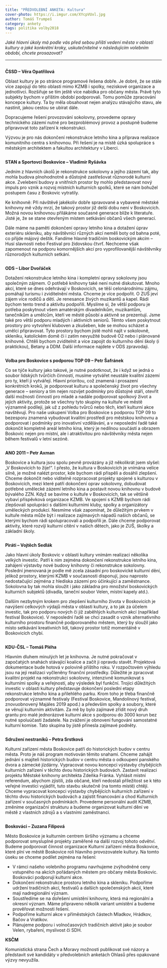 ```yaml
---
title: "PŘEDVOLEBNÍ ANKETA: Kultura"
cover-photo: https://i.imgur.com/XYcpVUxl.jpg
author: Tomáš Trumpeš
category: ankety
tags: politika volby2018
---
```


*Jaké hlavní úkoly má podle vás před sebou příští vedení města v oblasti kultury a jaké konkrétní kroky, uskutečnitelné v následujícím volebním období, chcete prosazovat?*

---

<img class="profile-picture" src="https://i.imgur.com/SvrdZ2v.jpg" alt="" />

**ČSSD – Věra Opatřilová**

Oblast kultury je po stránce programové řešena dobře. Je dobré, že se stále více zapojují do této oblasti mimo KZMB i spolky, neziskové organizace a jednotlivci. Rozšiřuje se tím ještě více nabídka pro občany města. Právě tyto subjekty bychom v příštím období podporovali. Tomu pomůže zpracování koncepce kultury. Ta by měla obsahovat nejen analýzu stávajícího stavu, ale nastínit, jakou cestou se ubírat dále. 

Dopracujeme řešení provozování sokolovny, provedeme opravy technického zázemí nutné pro bezproblémový provoz a postupně budeme připravovat toto zařízení k rekonstrukci.  

Výzvou je pro nás dokončení rekonstrukce letního kina a příprava realizace komunitního centra s knihovnou. Při řešení je na místě úzká spolupráce s městským architektem a fakultou architektury v Liberci. 

<img class="profile-picture" src="https://i.imgur.com/RQQBm6i.jpg" alt="" />

**STAN a Sportovci Boskovice – Vladimír Ryšávka**

Jedním z hlavních úkolů je rekonstrukce sokolovny a jejího zázemí tak, aby mohla budova plnohodnotně a důstojně zastřešovat různorodé kulturní akce. Zvelebení budovy a vnitřních prostor by mohlo představovat nový impuls pro vznik a rozvoj místních kulturních spolků, které se nám bohužel postupem času z Boskovic vytratily.

Ke knihovně: Při návštěvě jakékoliv dobře spravované a vybavené městské knihovny mě vždy mrzí, že takový prostor již delší dobu není v Boskovicích. Možná novou knihovnou přilákáme současné generace blíže k literatuře. Jisté je, že se stane otevřeným místem setkávání občanů všech generací.

Dále máme na paměti dokončení opravy letního kina a dotažení úprav exteriéru skleníku, aby návštěvníci různých akcí neměli boty od bahna poté, co přijde májový deštík. Fandíme hlavně tradičním boskovickým akcím – Husí slavnosti nebo Festival pro židovskou čtvrť. Nechceme však zapomenout na podporu komornějších akcí pro vyprofilovanější návštěvníky různorodých kulturních setkání.

<img class="profile-picture" src="https://i.imgur.com/u5FqakJ.jpg" alt="" />

**ODS – Libor Dvořáček**

Dotažení rekonstrukce letního kina i kompletní opravy sokolovny jsou společným zájmem. O potřebě knihovny také není nutné diskutovat. Mnoho akcí, které se dnes odehrávají v Boskovicích, se těší celonárodnímu zájmu, pomáhají turismu i zviditelnění města. Chceme je více podpořit. O ZUŠ jeví zájem více rodičů a dětí. Je renesance živých muzikantů a kapel. Rádi bychom tento trend a aktivitu podpořili. Myslíme si, že větší podporu je potřeba poskytnout všem amatérským divadelníkům, muzikantům, tanečníkům a umělcům, kteří ve městě působí a aktivně se prezentují. Jsme také pro větší podporu mladých i aktivních seniorů. Těmto všem poskytnout prostory pro vytvoření kluboven a zkušeben, kde se mohou scházet a umělci připravovat. Tyto prostory bychom jistě mohli najít v sokolovně, skleníku, katolickém domě či i zatím nevyužité budově O2 nebo i plánované knihovně. Chtěli bychom zviditelnit a více zapojit do kulturního dění školy (i praktickou), Betany a DDM. Další informace najdete v ODS zpravodaji.

<img class="profile-picture" src="https://i.imgur.com/ysUrMH9.jpg" alt="" />

**Volba pro Boskovice s podporou TOP 09 – Petr Šafránek**

Co se týče kultury jako takové, je nutné podotknout, že i když se jedná o soubor lidských tvůrčích činností, musíme vytvářet neustále kvalitní zázemí pro ty, kteří ji vytvářejí. Hlavní prioritou, což znamená i prosazení konkrétních kroků, je podporovat kulturu a společenský život pro všechny generace – seniory a tím nejen rozvíjet podmínky pro důstojné stáří, otevřít další možnosti činností pro mladé a nadále podporovat spolkový život a jejich aktivity, protože se všechny tyto skupiny na kultuře ve městě významně podílejí, jak už z pohledu tvůrců nebo těch, kteří kulturní akce navštěvují. Pro naše uskupení Volba pro Boskovice s podporou TOP 09 to bezesporu znamená vybudovat kvalitní prostředí pro městskou knihovnu a podporovat i podmínky pro inovativní vzdělávání, a v neposlední řadě také dokončit kompletně areál letního kina, který je nedílnou součástí a obrazem Boskovic nejen pro místní, ale i atraktivitou pro návštěvníky města nejen během festivalů v letní sezóně.

<img class="profile-picture" src="https://i.imgur.com/0L63kfA.jpg" alt="" />

**ANO 2011 – Petr Axman**

Boskovice a kultura jsou spolu pevně provázány a již několikrát jsem slyšel: „V Boskovicích to žije!“. I přesto, že kultura v Boskovicích je vnímána velice silně, je možné nalézt prostor, kde bychom rádi přispěli a dosáhli zlepšení. Chceme dokončit nebo viditelně rozpracovat projekty spojené s kulturou v Boskovicích, mezi které patří dokončení oprav sokolovny, dobudovat potřebné umělecké zázemí letního kina a postavit novou knihovnu v budově bývalého ZZN. Když se bavíme o kultuře v Boskovicích, tak se většině vybaví příspěvková organizace KZMB. Ve spojení s KZMB bychom rádi zlepšovali spolupráci s dalšími kulturními kluby, spolky a organizátory uměleckých produkcí. Nesmíme však zapomínat, že důležitým prvkem v kultuře města může být i realizace zajímavých nápadů našich občanů, se kterými bychom rádi spolupracovali a podpořili je. Dále chceme podporovat aktivity, které rozvíjí kulturní cítění v našich dětech, jako je ZUŠ, školky a základní školy.

<img class="profile-picture" src="https://i.imgur.com/50nyGgM.jpg" alt="" />

**Piráti – Vojtěch Sedlák**

Jako hlavní úkoly Boskovic v oblasti kultury vnímám realizaci několika velkých investic. Patří k nim zejména dokončení rekonstrukce letního kina, zahájení výstavby nové budovy knihovny či rekonstrukce sokolovny. Poslední jmenovaná je podle mě zcela zásadní pro boskovické kulturní dění, jelikož prostory, kterými KZMB v současnosti disponují, jsou naprosto nedostačující zejména z hlediska zázemí pro účinkující a zaměstnance. Sokolovna by tak mohla sloužit i jako základna pro množství boskovických kulturních subjektů (divadla, taneční soubor Velen, místní kapely atd.).

Dalším nezbytným krokem pro zlepšení kulturního života v Boskovicích je navýšení celkových výdajů města v oblasti kultury, a to jak za účelem investic, tak pro podporu nových či již zaběhlých kulturních akcí (například festival Boskovice). V neposlední řadě se chci zasadit o vznik alternativního kulturního prostoru finančně podporovaného městem, který by sloužil jako místo setkávání kreativních lidí, takový prostor totiž momentálně v Boskovicích chybí.

<img class="profile-picture" src="https://i.imgur.com/CjtCIUu.jpg" alt="" />

**KDU-ČSL – Tomáš Pléha**

Hlavním dluhem minulých let je knihovna. Je nutné pokračovat v započatých snahách stávající koalice a začít ji opravdu stavět. Projektová dokumentace bude hotová v polovině příštího roku. V rozpočtovém výhledu jsou na její realizaci vyčleněny finanční prostředky. Důležité je zpracovat kvalitní projekt na rekonstrukci sokolovny, intenzivně komunikovat s kulturními spolky a veřejností, aby výsledek byl funkční. Trojici důležitých investic v oblasti kultury představuje dokončení poslední etapy rekonstrukce letního kina a přilehlého parku. Krom toho je třeba finančně podporovat významné festivaly (Festival Boskovice, Mandolínový festival, znovuobnovený Majáles 2019 apod.) a především spolky a soubory, které se věnují kulturním aktivitám. Za mě by bylo zajímavé zřídit nový druh grantu pro malé jednorázové kulturní akce s podporou do 3000 korun bez nutné spoluúčasti žadatele. Na zvážení je obnovení fungování samostatné kulturní komise. Tato skupina by jistě přinesla zajímavé podněty.

<img class="profile-picture" src="https://i.imgur.com/Ijuc8Vw.jpg" alt="" />

**Sdružení nestraníků – Petra Srstková**

Kulturní zařízení města Boskovice patří do historických budov v centru města. Proto je náš program motivován těmito snahami.
Chceme zahájit jednání s majiteli historických budov v centru města o odkoupení panského dvora a zámecké jízdárny. Vypracovat novou koncepci výstavby chybějících kulturních zařízení v těchto dvou historických budovách. Zastavit realizaci projektu Městské knihovny architekta Zdeňka Fránka. Vyhlásit místní referendum, abychom zjistili, zda občané, kteří nedostali příležitost se k této veřejné investici vyjádřit, tuto stavbu skutečně (na tomto místě) chtějí. Chceme vypracovat koncepci výstavby chybějících kulturních zařízení v těchto dvou historických budovách a zajistit financování a chod Kulturních zařízení v současných podmínkách. Provedeme personální audit KZMB, změníme organizační strukturu a budeme organizovat kulturní dění ve městě z vlastních zdrojů a s vlastními zaměstnanci.

<img class="profile-picture" src="https://i.imgur.com/Rtd92sn.jpg" alt="" />

**Boskováci – Zuzana Filipová**

Město Boskovice je kulturním centrem širšího významu a chceme podporovat smysluplné projekty zaměřené na další rozvoj tohoto odvětví. Budeme podporovat činnost organizace Kulturní zařízení města Boskovice, které plní ve městě Boskovice roli hlavního provozovatele kultury. Na tomto úseku se chceme podílet zejména na řešení: 

* V rámci našeho volebního programu navrhujeme zvýhodněné ceny vstupného na akcích pořádaných městem pro občany města Boskovic. Boskováci podporují kulturní akce.
* Dokončení rekonstrukce prostoru letního kina a skleníku. Podpoříme udržení tradičních akcí, festivalů a dalších společenských akcií, které mají nadregionální význam.  
* Soustředíme se na dořešení umístění knihovny, která má regionální a okresní význam. Máme připraveno několik variant umístění a budeme prověřovat možnosti řešení. 
* Podpoříme kulturní akce v příměstských částech Mladkov, Hrádkov, Bačov a Vratíkov.
* Plánujeme podporu i volnočasových tradičních aktivit jako je soubor Velen, rybaření, myslivost či SDH.

**KSČM**

Komunistická strana Čech a Moravy možnosti publikovat své názory a představit své kandidáty v předvolebních anketách Ohlasů přes opakované výzvy nevyužila.